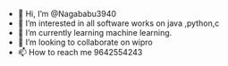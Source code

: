 - 👋 Hi, I’m @Nagababu3940
- 👀 I’m interested in all software works on java ,python,c  
- 🌱 I’m currently learning machine learning.
- 💞️ I’m looking to collaborate on wipro
- 📫 How to reach me 9642554243

<!---
Nagababu3940/Nagababu3940 is a ✨ special ✨ repository because its `README.md` (this file) appears on your GitHub profile.
You can click the Preview link to take a look at your changes.
--->
